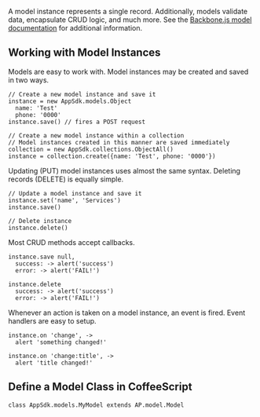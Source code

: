 A model instance represents a single record.  Additionally, models validate data, encapsulate CRUD logic, and much more.  See the [Backbone.js model documentation](http://backbonejs.org/#Model) for additional information.

## Working with Model Instances

Models are easy to work with.  Model instances may be created and saved in two ways.

    // Create a new model instance and save it
    instance = new AppSdk.models.Object
      name: 'Test'
      phone: '0000'
    instance.save() // fires a POST request
    
    // Create a new model instance within a collection
    // Model instances created in this manner are saved immediately
    collection = new AppSdk.collections.ObjectAll()
    instance = collection.create({name: 'Test', phone: '0000'})

Updating (PUT) model instances uses almost the same syntax.  Deleting records (DELETE) is equally simple.

    // Update a model instance and save it
    instance.set('name', 'Services')
    instance.save()
    
    // Delete instance
    instance.delete()

Most CRUD methods accept callbacks.

    instance.save null,
      success: -> alert('success')
      error: -> alert('FAIL!')

    instance.delete
      success: -> alert('success')
      error: -> alert('FAIL!')

Whenever an action is taken on a model instance, an event is fired.  Event handlers are easy to setup.

    instance.on 'change', ->
      alert 'something changed!'

    instance.on 'change:title', ->
      alert 'title changed!'

## Define a Model Class in CoffeeScript

    class AppSdk.models.MyModel extends AP.model.Model
